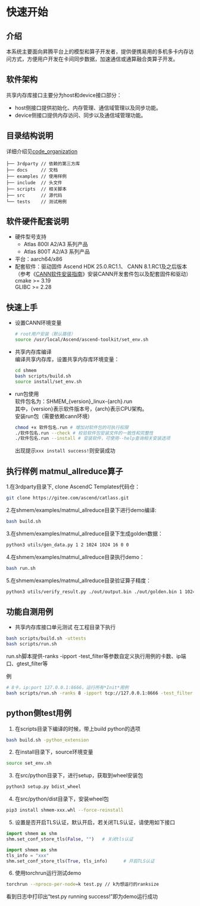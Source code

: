 # 快速开始

## 介绍
本系统主要面向昇腾平台上的模型和算子开发者，提供便携易用的多机多卡内存访问方式，方便用户开发在卡间同步数据，加速通信或通算融合类算子开发。  

## 软件架构
共享内存库接口主要分为host和device接口部分：
- host侧接口提供初始化、内存管理、通信域管理以及同步功能。
- device侧接口提供内存访问、同步以及通信域管理功能。

## 目录结构说明
详细介绍见[code_organization](code_organization.md)
``` 
├── 3rdparty // 依赖的第三方库
├── docs     // 文档
├── examples // 使用样例
├── include  // 头文件
├── scripts  // 相关脚本
├── src      // 源代码
└── tests    // 测试用例
```

## 软件硬件配套说明
- 硬件型号支持 
  - Atlas 800I A2/A3 系列产品
  - Atlas 800T A2/A3 系列产品
- 平台：aarch64/x86
- 配套软件：驱动固件 Ascend HDK 25.0.RC1.1、 CANN 8.1.RC1及之后版本（参考《[CANN软件安装指南](https://www.hiascend.com/document/detail/zh/canncommercial/81RC1/softwareinst/instg/instg_0000.html?Mode=PmIns&InstallType=local&OS=Ubuntu&Software=cannToolKit)》安装CANN开发套件包以及配套固件和驱动）  
cmake >= 3.19  
GLIBC >= 2.28

## 快速上手
 - 设置CANN环境变量<br>
    ```sh
    # root用户安装（默认路径）
    source /usr/local/Ascend/ascend-toolkit/set_env.sh
    ```
 - 共享内存库编译<br>
    编译共享内存库，设置共享内存库环境变量：
    ```sh
    cd shmem
    bash scripts/build.sh
    source install/set_env.sh
    ```
 - run包使用<br>
    软件包名为：SHMEM_{version}_linux-{arch}.run <br>
    其中，{version}表示软件版本号，{arch}表示CPU架构。<br>
    安装run包（需要依赖cann环境）<br>

    ```sh
    chmod +x 软件包名.run # 增加对软件包的可执行权限
    ./软件包名.run --check # 校验软件包安装文件的一致性和完整性
    ./软件包名.run --install # 安装软件，可使用--help查询相关安装选项
    ```
    出现提示`xxx install success!`则安装成功

## 执行样例 matmul_allreduce算子
1.在3rdparty目录下, clone AscendC Templates代码仓：

```sh
git clone https://gitee.com/ascend/catlass.git
```

2.在shmem/examples/matmul_allreduce目录下进行demo编译: 

```sh
bash build.sh
```

3.在shmem/examples/matmul_allreduce目录下生成golden数据：

```sh
python3 utils/gen_data.py 1 2 1024 1024 16 0 0
```

4.在shmem/examples/matmul_allreduce目录执行demo：

```sh
bash run.sh
```
5.在shmem/examples/matmul_allreduce目录验证算子精度：
    
```sh
python3 utils/verify_result.py ./out/output.bin ./out/golden.bin 1 1024 1024 16
```
## 功能自测用例

 - 共享内存库接口单元测试
在工程目录下执行
```sh
bash scripts/build.sh -uttests
bash scripts/run.sh
```
run.sh脚本提供-ranks -ipport -test_filter等参数自定义执行用例的卡数、ip端口、gtest_filter等  

例

```sh
# 8卡，ip:port 127.0.0.1:8666，运行所有*Init*用例
bash scripts/run.sh -ranks 8 -ipport tcp://127.0.0.1:8666 -test_filter Init
```

## python侧test用例

1. 在scripts目录下编译的时候，带上build python的选项

```sh
bash build.sh -python_extension
```

2. 在install目录下，source环境变量

```sh
source set_env.sh
```

3. 在src/python目录下，进行setup，获取到wheel安装包

```sh
python3 setup.py bdist_wheel
```

4. 在src/python/dist目录下，安装wheel包

```sh
pip3 install shmem-xxx.whl --force-reinstall
```

5. 设置是否开启TLS认证，默认开启，若关闭TLS认证，请使用如下接口

```python
import shmem as shm
shm.set_conf_store_tls(False, "")   # 关闭tls认证
```

```python
import shmem as shm
tls_info = "xxx"
shm.set_conf_store_tls(True, tls_info)      # 开启TLS认证
```

6. 使用torchrun运行测试demo

```sh
torchrun --nproco-per-node=k test.py // k为想运行的ranksize
```
看到日志中打印出“test.py running success!”即为demo运行成功